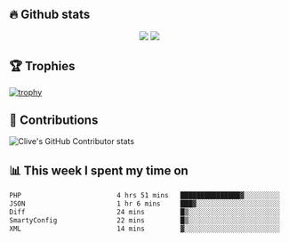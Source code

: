 ## &#128293; Github stats

<!-- GitHub Readme Streak Stats - https://github.com/DenverCoder1/github-readme-streak-stats -->
<p align="center">

<picture>
  <source 
    srcset="https://github-readme-stats.vercel.app/api?username=clivewalkden&count_private=true&show_icons=true&theme=darcula"
    media="(prefers-color-scheme: dark)"
  />
  <source
    srcset="https://github-readme-stats.vercel.app/api?username=clivewalkden&count_private=true&show_icons=true&theme=calm"
    media="(prefers-color-scheme: light), (prefers-color-scheme: no-preference)"
  />
  <img src="https://github-readme-stats.vercel.app/api?username=clivewalkden&count_private=true&show_icons=true&theme=darcula" />
</picture>

<a href="https://git.io/streak-stats" target="_blank">
  <img src="http://github-readme-streak-stats.herokuapp.com?user=clivewalkden&theme=darcula&date_format=j%20M%5B%20Y%5D" />
</a>

</p>

## &#127942; Trophies
[![trophy](https://github-profile-trophy.vercel.app/?username=clivewalkden&theme=onedark)](https://github.com/clivewalkden/github-profile-trophy)

## &#129309; Contributions
![Clive's GitHub Contributor stats](https://github-contributor-stats.vercel.app/api?username=clivewalkden)

## &#128202; This week I spent my time on
<!--START_SECTION:waka-->

```txt
PHP                        4 hrs 51 mins   ███████████████▓░░░░░░░░░   62.95 %
JSON                       1 hr 6 mins     ███▓░░░░░░░░░░░░░░░░░░░░░   14.43 %
Diff                       24 mins         █▒░░░░░░░░░░░░░░░░░░░░░░░   05.18 %
SmartyConfig               22 mins         █▒░░░░░░░░░░░░░░░░░░░░░░░   04.90 %
XML                        14 mins         ▓░░░░░░░░░░░░░░░░░░░░░░░░   03.21 %
```

<!--END_SECTION:waka-->
